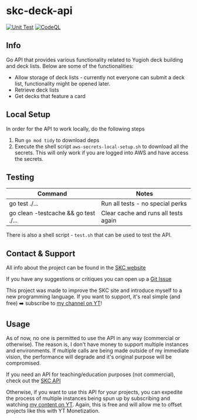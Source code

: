 # skc-deck-api

[![Unit Test](https://github.com/ygo-skc/skc-deck-api/actions/workflows/unit-test.yaml/badge.svg?branch=release)](https://github.com/ygo-skc/skc-deck-api/actions/workflows/unit-test.yaml) [![CodeQL](https://github.com/ygo-skc/skc-deck-api/actions/workflows/codeql.yml/badge.svg?branch=release)](https://github.com/ygo-skc/skc-deck-api/actions/workflows/codeql.yml)

## Info

Go API that provides various functionality related to Yugioh deck building and deck lists. Below are some of the functionalities:

* Allow storage of deck lists - currently not everyone can submit a deck list, functionality might be opened later.
* Retrieve deck lists
* Get decks that feature a card

## Local Setup

In order for the API to work locally, do the following steps

1. Run `go mod tidy` to download deps
2. Execute the shell script `aws-secrets-local-setup.sh` to download all the secrets. This will only work if you are logged into AWS and have access the secrets.

## Testing

| Command            | Notes        |
| ------------------ | ------------ |
| go test ./...      | Run all tests - no special perks |
| go clean -testcache && go test ./...      | Clear cache and runs all tests again |

There is also a shell script - `test.sh` that can be used to test the API.

## Contact & Support

All info about the project can be found in the [SKC website](https://thesupremekingscastle.com/about)

If you have any suggestions or critiques you can open up a [Git Issue](https://github.com/ygo-skc/skc-deck-api/issues)

This project was made to improve the SKC site and introduce myself to a new programming language. If you want to support, it's real simple (and free) ➡️ subscribe to [my channel on YT](https://www.youtube.com/c/SupremeKing25)!

## Usage

As of now, no one is permitted to use the API in any way (commercial or otherwise). The reason is, I don't have money to support multiple instances and environments. If multiple calls are being made outside of my immediate vision, the performance will degrade and it's original purpose will be compromised.

If you need an API for teaching/education purposes (not commercial), check out the [SKC API](https://github.com/ygo-skc/skc-api#others)

Otherwise, if you want to use this API for your projects, you can expedite the process of multiple instances being spun up by subscribing and watching [my content on YT](https://www.youtube.com/c/SupremeKing25). Again, this is free and will allow me to offset projects like this with YT Monetization.
